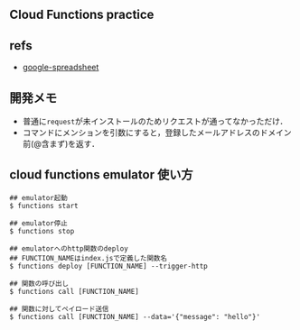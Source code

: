 ## Cloud Functions practice

## refs
- [google-spreadsheet](https://www.npmjs.com/package/google-spreadsheet)

## 開発メモ
- 普通に`request`が未インストールのためリクエストが通ってなかっただけ．
- コマンドにメンションを引数にすると，登録したメールアドレスのドメイン前(@含まず)を返す．

## cloud functions emulator 使い方
```
## emulator起動
$ functions start

## emulator停止
$ functions stop

## emulatorへのhttp関数のdeploy
## FUNCTION_NAMEはindex.jsで定義した関数名
$ functions deploy [FUNCTION_NAME] --trigger-http

## 関数の呼び出し
$ functions call [FUNCTION_NAME]

## 関数に対してペイロード送信
$ functions call [FUNCTION_NAME] --data='{"message": "hello"}'

```
